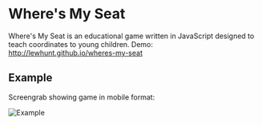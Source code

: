 # Where's My Seat
Where's My Seat is an educational game written in JavaScript designed to teach coordinates to young children.
Demo: http://lewhunt.github.io/wheres-my-seat

## Example
Screengrab showing game in mobile format:

![Example](images/wheres-my-seat-3.gif)
